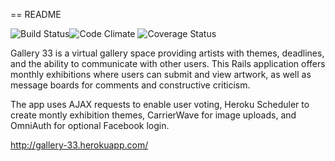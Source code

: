 == README

![Build Status](https://codeship.com/projects/e6982250-4da1-0133-fc6d-6e1cce453881/status?branch=master)![Code Climate](https://codeclimate.com/github/corrinb/Gallery_Project.png) ![Coverage Status](https://coveralls.io/repos/corrinb/Gallery_Project/badge.png)

Gallery 33 is a virtual gallery space providing artists with themes, deadlines, and the ability to communicate with other users. This Rails application offers monthly exhibitions where users can submit and view artwork, as well as message boards for comments and constructive criticism.

The app uses AJAX requests to enable user voting, Heroku Scheduler to create montly exhibition themes, CarrierWave for image uploads, and OmniAuth for optional Facebook login.

http://gallery-33.herokuapp.com/
